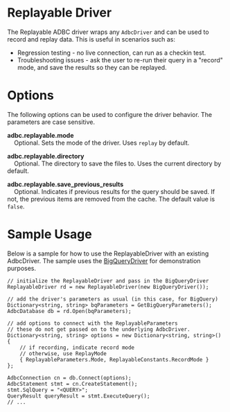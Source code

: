 <!--

 Licensed to the Apache Software Foundation (ASF) under one or more
 contributor license agreements.  See the NOTICE file distributed with
 this work for additional information regarding copyright ownership.
 The ASF licenses this file to You under the Apache License, Version 2.0
 (the "License"); you may not use this file except in compliance with
 the License.  You may obtain a copy of the License at

    http://www.apache.org/licenses/LICENSE-2.0

 Unless required by applicable law or agreed to in writing, software
 distributed under the License is distributed on an "AS IS" BASIS,
 WITHOUT WARRANTIES OR CONDITIONS OF ANY KIND, either express or implied.
 See the License for the specific language governing permissions and
 limitations under the License.

-->

# Replayable Driver
The Replayable ADBC driver wraps any `AdbcDriver` and can be used to record and replay data. This is useful in scenarios such as:

- Regression testing - no live connection, can run as a checkin test.
- Troubleshooting issues - ask the user to re-run their query in a "record" mode, and save the results so they can be replayed.

# Options

The following options can be used to configure the driver behavior. The parameters are case sensitive.

**adbc.replayable.mode**<br>
&nbsp;&nbsp;&nbsp;&nbsp;Optional. Sets the mode of the driver. Uses `replay` by default. 

**adbc.replayable.directory**<br>
&nbsp;&nbsp;&nbsp;&nbsp;Optional. The directory to save the files to. Uses the current directory by default.

**adbc.replayable.save_previous_results**<br>
&nbsp;&nbsp;&nbsp;&nbsp;Optional. Indicates if previous results for the query should be saved. If not, the previous items are removed from the cache. The default value is `false`.

# Sample Usage
Below is a sample for how to use the ReplayableDriver with an existing AdbcDriver. The sample uses the [BigQueryDriver](https://github.com/apache/arrow-adbc/tree/main/csharp/src/Drivers/BigQuery) for demonstration purposes. 
```
// initialize the ReplayableDriver and pass in the BigQueryDriver
ReplayableDriver rd = new ReplayableDriver(new BigQueryDriver());

// add the driver's parameters as usual (in this case, for BigQuery)
Dictionary<string, string> bqParameters = GetBigQueryParameters();
AdbcDatabase db = rd.Open(bqParameters);

// add options to connect with the ReplayableParameters
// these do not get passed on to the underlying AdbcDriver. 
Dictionary<string, string> options = new Dictionary<string, string>()
{
    // if recording, indicate record mode
    // otherwise, use ReplayMode
    { ReplayableParameters.Mode, ReplayableConstants.RecordMode }
};

AdbcConnection cn = db.Connect(options);
AdbcStatement stmt = cn.CreateStatement();
stmt.SqlQuery = "<QUERY>";
QueryResult queryResult = stmt.ExecuteQuery();
// ...

```
